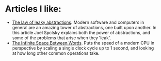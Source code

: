 <!-- ![Tom's GitHub stats](https://github-readme-stats.vercel.app/api?username=foreverwintr&show_icons=true&theme=transparent&count_private=true&hide_rank=true) -->

<!--
**ForeverWintr/ForeverWintr** is a ✨ _special_ ✨ repository because its `README.md` (this file) appears on your GitHub profile.

Here are some ideas to get you started:

- 🔭 I’m currently working on ...
- 🌱 I’m currently learning ...
- 👯 I’m looking to collaborate on ...
- 🤔 I’m looking for help with ...
- 💬 Ask me about ...
- 📫 How to reach me: ...
- 😄 Pronouns: ...
- ⚡ Fun fact: ...
-->

# Articles I like:

- [The law of leaky abstractions](https://www.joelonsoftware.com/2002/11/11/the-law-of-leaky-abstractions/). Modern software and computers in general are an amazing tower of abstractions, one built upon another. In this article Joel Spolsky explains both the power of abstractions, and some of the problems that arise when they 'leak'. 
- [The Infinite Space Between Words](https://blog.codinghorror.com/the-infinite-space-between-words/). Puts the speed of a modern CPU in perspective by scaling a single clock cycle up to 1 second, and looking at how long other common operations take. 
